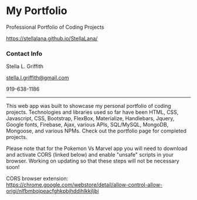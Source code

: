 # My Portfolio
Professional Portfolio of Coding Projects

https://stellalana.github.io/StellaLana/

### Contact Info

Stella L. Griffith

stella.l.griffith@gmail.com

919-638-1186
<hr>

This web app was built to showcase my personal portfolio of coding projects. Technologies and libraries used so far have been HTML, CSS, Javascript, CSS, Bootstrap, FlexBox, Materialize, Handlebars, Jquery, Google fonts, Firebase, Ajax, various APIs, SQL/MySQL, MongoDB, Mongoose, and various NPMs. Check out the portfolio page for completed projects.

Please note that for the Pokemon Vs Marvel app you will need to download and activate CORS (linked below) and enable "unsafe" scripts in your browser. Working on updating so that these steps will not be necessary soon!


CORS browser extension: https://chrome.google.com/webstore/detail/allow-control-allow-origi/nlfbmbojpeacfghkpbjhddihlkkiljbi
